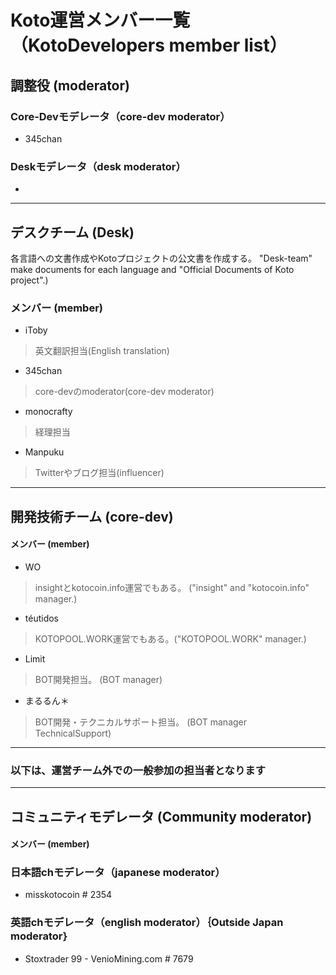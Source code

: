 # Koto運営メンバー一覧（KotoDevelopers member list）

## 調整役 (moderator)
### Core-Devモデレータ（core-dev moderator）
- 345chan
### Deskモデレータ（desk moderator）
- 
---
## デスクチーム (Desk)
各言語への文書作成やKotoプロジェクトの公文書を作成する。 
"Desk-team" make documents for each language and "Official Documents of Koto project".)  
### メンバー (member)
- iToby
> 英文翻訳担当(English translation)

- 345chan
> core-devのmoderator(core-dev moderator)

- monocrafty
> 経理担当

- Manpuku
> Twitterやブログ担当(influencer)

---
## 開発技術チーム (core-dev)
#### メンバー (member) 

- WO 
> insightとkotocoin.info運営でもある。 ("insight" and "kotocoin.info" manager.)  

- téutidos
> KOTOPOOL.WORK運営でもある。("KOTOPOOL.WORK"  manager.)  

- Limit 
> BOT開発担当。 (BOT manager)

- まるるん＊
> BOT開発・テクニカルサポート担当。 (BOT manager　TechnicalSupport)

---
### 以下は、運営チーム外での一般参加の担当者となります
---
## コミュニティモデレータ (Community moderator)
#### メンバー (member) 

### 日本語chモデレータ（japanese moderator）
- misskotocoin # 2354
### 英語chモデレータ（english moderator）｛Outside Japan moderator｝
- Stoxtrader 99 - VenioMining.com # 7679
